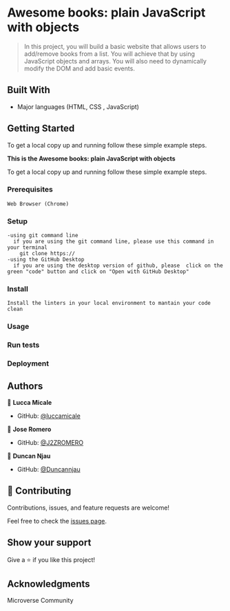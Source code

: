 
# Awesome books: plain JavaScript with objects

> In this project, you will build a basic website that allows users to add/remove books from a list. You will achieve that by using JavaScript objects and arrays. You will also need to dynamically modify the DOM and add basic events.



## Built With
- Major languages (HTML, CSS , JavaScript)

## Getting Started
To get a local copy up and running follow these simple example steps.

**This is the Awesome books: plain JavaScript with objects**


To get a local copy up and running follow these simple example steps.

### Prerequisites
    Web Browser (Chrome)

### Setup
    -using git command line
      if you are using the git command line, please use this command in your terminal
        git clone https://
    -using the GitHub Desktop
      if you are using the desktop version of github, please  click on the green "code" button and click on "Open with GitHub Desktop" 


### Install
    Install the linters in your local environment to mantain your code clean 

### Usage

### Run tests

### Deployment



## Authors

👤 **Lucca Micale**

- GitHub: [@luccamicale](https://github.com/luccamicale)

👤 **Jose Romero**

- GitHub: [@J2ZROMERO](https://github.com/J2ZROMERO/
)

👤 **Duncan Njau**

- GitHub: [@Duncannjau](https://github.com/Duncannjau
)


## 🤝 Contributing

Contributions, issues, and feature requests are welcome!

Feel free to check the [issues page](../../issues/).

## Show your support

Give a ⭐️ if you like this project!

## Acknowledgments
Microverse Community



